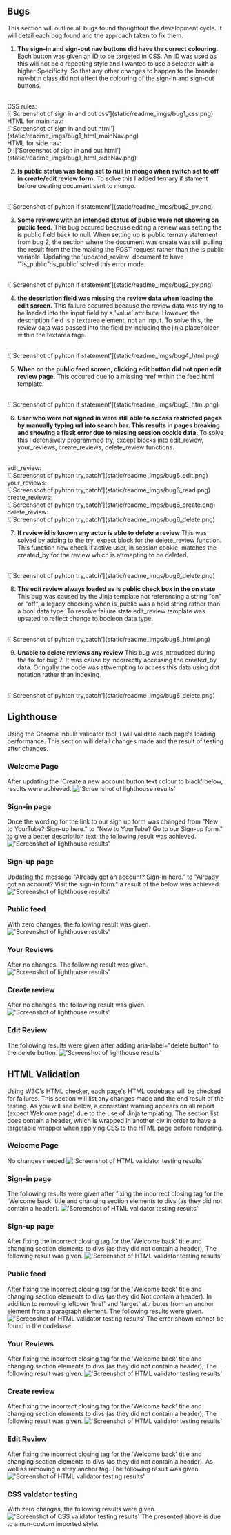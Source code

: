 ## Bugs
This section will outline all bugs found thoughtout the development cycle. It will detail each bug found and the approach taken to fix them.

1. **The sign-in and sign-out nav buttons did have the correct colouring.**
Each button was given an ID to be targeted in CSS. An ID was used as this will not be a repeating style and I wanted to use a selector with a higher Specificity. So that any other changes to happen to the broader nav-bttn class did not affect the colouring of the sign-in and sign-out buttons. 
<br>
CSS rules: <br>
!['Screenshot of sign in and out css'](static/readme_imgs/bug1_css.png)
<br>
HTML for main nav:<br>
!['Screenshot of sign in and out html'](static/readme_imgs/bug1_html_mainNav.png)
<br>
HTML for side nav:<br>D
!['Screenshot of sign in and out html'](static/readme_imgs/bug1_html_sideNav.png)

2. **Is public status was being set to null in mongo when switch set to off in create/edit review form.**
To solve this I added ternary if stament before creating document sent to mongo. 
<br>
!['Screenshot of pyhton if statement'](static/readme_imgs/bug2_py.png)


3. **Some reviews with an intended status of public were not showing on public feed.** 
This bug occured because editing a review was setting the is public field back to null. When setting up is public ternary statement from bug 2, the section where the document was create was still pulling the result from the the making the POST request rather than the is public variable. Updating the 'updated_review' document to have '"is_public":is_public' solved this error mode. 
<br>
!['Screenshot of pyhton if statement'](static/readme_imgs/bug2_py.png)

4. **the description field was missing the review data when loading the edit screen.**
This failure occurred because the review data was trying to be loaded into the input field by a 'value' attribute. However, the description field is a textarea element, not an input. To solve this, the review data was passed into the field by including the jinja placeholder within the textarea tags. 
<br>
!['Screenshot of pyhton if statement'](static/readme_imgs/bug4_html.png)

5. **When on the public feed screen, clicking edit button did not open edit review page.**
This occured due to a missing href within the feed.html template.
<br>
!['Screenshot of pyhton if statement'](static/readme_imgs/bug5_html.png)

6. **User who were not signed in were still able to access restricted pages by manually typing url into search bar. This results in pages breaking and showing a flask error due to missing session cookie data.**
To solve this I defensively programmed try, except blocks into edit_review, your_reviews, create_reviews, delete_review functions.
<br>
edit_review: <br>
!['Screenshot of pyhton try,catch'](static/readme_imgs/bug6_edit.png)
<br>
your_reviews: <br>
!['Screenshot of pyhton try,catch'](static/readme_imgs/bug6_read.png)
<br>
create_reviews: <br>
!['Screenshot of pyhton try,catch'](static/readme_imgs/bug6_create.png)
<br>
delete_review: <br>
!['Screenshot of pyhton try,catch'](static/readme_imgs/bug6_delete.png)

7. **If review id is known any actor is able to delete a review**
This was solved by adding to the try, expect block for the delete_review function. This function now check if active user, in session cookie, matches the created_by for the review which is attmepting to be deleted.
<br>
!['Screenshot of pyhton try,catch'](static/readme_imgs/bug6_delete.png)

8. **The edit review always loaded as is public check box in the on state**
This bug was caused by the Jinja template not referencing a string "on" or "off", a legacy checking when is_public was a hold string rather than a bool data type. To resolve failure state edit_review template was upsated to reflect change to booleon data type.
<br>
!['Screenshot of pyhton try,catch'](static/readme_imgs/bug8_html.png)

9. **Unable to delete reviews any review**
This bug was introudced during the fix for bug 7. It was cause by incorrectly accessing the created_by data. Oringally the code was attwempting to access this data using dot notation rather than indexing.
<br>
!['Screenshot of pyhton try,catch'](static/readme_imgs/bug6_delete.png)

## Lighthouse
Using the Chrome Inbulit validator tool, I will validate each page's loading performance. This section will detail changes made and the result of testing after changes. 

### Welcome Page
After updating the 'Create a new account button text colour to black' below, results were achieved.
!['Screenshot of lighthouse results'](static/readme_imgs/lh_welcome.png)

### Sign-in page
Once the wording for the link to our sign up form was changed from "New to YourTube? Sign-up here." to "New to YourTube? Go to our Sign-up form." to give a better description text; the following result was achieved.
!['Screenshot of lighthouse results'](static/readme_imgs/lh_signin.png)

### Sign-up page
Updating the message "Already got an account? Sign-in here." to "Already got an account? Visit the sign-in form." a result of the below was achieved.
!['Screenshot of lighthouse results'](static/readme_imgs/lh_signup.png)

### Public feed
With zero changes, the following result was given.
!['Screenshot of lighthouse results'](static/readme_imgs/lh_public.png)

### Your Reviews
After no changes. The following result was given.
!['Screenshot of lighthouse results'](static/readme_imgs/lh_yourReviews.png)

### Create review
After no changes, the following result was given.
!['Screenshot of lighthouse results'](static/readme_imgs/lh_create.png)

### Edit Review
The following results were given after adding aria-label="delete button" to the delete button.
!['Screenshot of lighthouse results'](static/readme_imgs/lh_edit.png)

## HTML Validation
Using W3C's HTML checker, each page's HTML codebase will be checked for failures. This section will list any changes made and the end result of the testing. As you will see below, a consistant warning appears on all report (expect Welcome page) due to the use of Jinja templating. The section list does contain a header, which is wrapped in another div in order to have a targetable wrapper when applying CSS to the HTML page before rendering. 

### Welcome Page
No changes needed
!['Screenshot of HTML validator testing results'](static/readme_imgs/html_welcome.png)

### Sign-in page
The following results were given after fixing the incorrect closing tag for the 'Welcome back' title and changing section elements to divs (as they did not contain a header).
!['Screenshot of HTML validator testing results'](static/readme_imgs/html_signin.png)


### Sign-up page
After fixing the incorrect closing tag for the 'Welcome back' title and changing section elements to divs (as they did not contain a header), The following result was given.
!['Screenshot of HTML validator testing results'](static/readme_imgs/html_signup.png) 

### Public feed
After fixing the incorrect closing tag for the 'Welcome back' title and changing section elements to divs (as they did Not contain a header). In addition to removing leftover 'href' and 'target' attributes from an anchor element from a paragraph element. The following results were given. 
!['Screenshot of HTML validator testing results'](static/readme_imgs/html_feed.png)
The error shown cannot be found in the codebase. 

### Your Reviews
After fixing the incorrect closing tag for the 'Welcome back' title and changing section elements to divs (as they did not contain a header), The following result was given. 
!['Screenshot of HTML validator testing results'](static/readme_imgs/html_yourReviews.png)

### Create review
After fixing the incorrect closing tag for the 'Welcome back' title and changing section elements to divs (as they did not contain a header), The following result was given. 
!['Screenshot of HTML validator testing results'](static/readme_imgs/html_createReview.png)

### Edit Review
After fixing the incorrect closing tag for the 'Welcome back' title and changing section elements to divs (as they did not contain a header). As well as removing a stray anchor tag. The following result was given.
!['Screenshot of HTML validator testing results'](static/readme_imgs/html_editReview.png)

### CSS valdator testing
With zero changes, the following results were given.
!['Screenshot of CSS validator testing results'](static/readme_imgs/css_yourtube.png)
The presented above is due to a non-custom imported style.